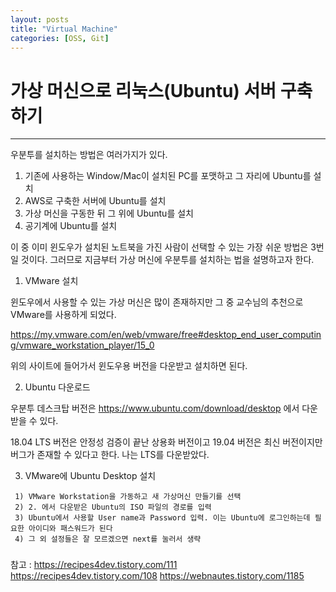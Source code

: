 ```yaml
---
layout: posts
title: "Virtual Machine"
categories: [OSS, Git]
---
```


# 가상 머신으로 리눅스(Ubuntu) 서버 구축하기
---
우분투를 설치하는 방법은 여러가지가 있다.

 1. 기존에 사용하는 Window/Mac이 설치된 PC를 포맷하고 그 자리에 Ubuntu를 설치
 2. AWS로 구축한 서버에 Ubuntu를 설치
 3. 가상 머신을 구동한 뒤 그 위에 Ubuntu를 설치
 4. 공기계에 Ubuntu를 설치

이 중 이미 윈도우가 설치된 노트북을 가진 사람이 선택할 수 있는 가장 쉬운 방법은 3번일 것이다. 그러므로 지금부터 가상 머신에 우분투를 설치하는 법을 설명하고자 한다.

1. VMware 설치

윈도우에서 사용할 수 있는 가상 머신은 많이 존재하지만 그 중 교수님의 추천으로 VMware를 사용하게 되었다.
 
https://my.vmware.com/en/web/vmware/free#desktop_end_user_computing/vmware_workstation_player/15_0
 
위의 사이트에 들어가서 윈도우용 버전을 다운받고 설치하면 된다.


2. Ubuntu 다운로드
 
우분투 데스크탑 버전은 https://www.ubuntu.com/download/desktop 에서 다운받을 수 있다.

18.04 LTS 버전은 안정성 검증이 끝난 상용화 버전이고 19.04 버전은 최신 버전이지만 버그가 존재할 수 있다고 한다. 나는 LTS를 다운받았다.


3. VMware에 Ubuntu Desktop 설치

```
 1) VMware Workstation을 가동하고 새 가상머신 만들기를 선택
 2) 2. 에서 다운받은 Ubuntu의 ISO 파일의 경로를 입력
 3) Ubuntu에서 사용할 User name과 Password 입력. 이는 Ubuntu에 로그인하는데 필요한 아이디와 패스워드가 된다
 4) 그 외 설정들은 잘 모르겠으면 next를 눌러서 생략
```

###

참고 : https://recipes4dev.tistory.com/111 https://recipes4dev.tistory.com/108 https://webnautes.tistory.com/1185

